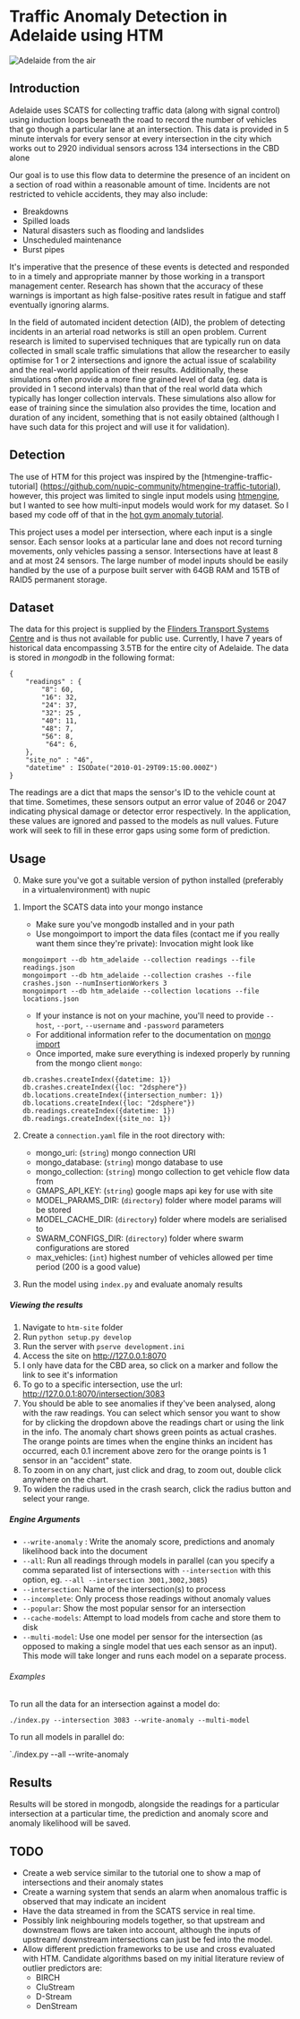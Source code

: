 Traffic Anomaly Detection in Adelaide using HTM
===============================================

![Adelaide from the air](https://i.imgur.com/5STpTTNh.jpg "Adelaide in all its glory")


Introduction
------------
Adelaide uses SCATS for collecting traffic data (along with signal control) using induction loops beneath the road
to record the number of vehicles that go though a particular lane at an intersection. This data is provided in 5
minute intervals for every sensor at every intersection in the city which works out to 2920 individual sensors across
134 intersections in the CBD alone
 
 Our goal is to use this flow data to determine the presence of an incident on a section of road
within a reasonable amount of time. Incidents are not restricted to vehicle accidents, they may also include:

* Breakdowns
* Spilled loads
* Natural disasters such as flooding and landslides
* Unscheduled maintenance
* Burst pipes 

It's imperative that the presence of these events is detected and responded to in a timely and appropriate manner 
by those working in a transport management center. Research has shown that the accuracy of these warnings is important
as high false-positive rates result in fatigue and staff eventually ignoring alarms.

In the field of automated incident detection (AID), the problem of detecting incidents in an arterial road networks
is still an open problem. Current research is limited to supervised techniques that are typically run on
data collected in small scale traffic simulations that allow the researcher to easily optimise for 1 or 2 
intersections and ignore the actual issue of scalability and the real-world application of their results.
Additionally, these simulations often provide a more fine grained level of data (eg. data is provided in 1 second
intervals) than that of the real world data which typically has longer collection intervals. These simulations
also allow for ease of training since the simulation also provides the time, location and duration of any incident,
something that is not easily obtained (although I have such data for this project and will use it for validation).

Detection
---------

The use of HTM for this project was inspired by the [htmengine-traffic-tutorial]
(https://github.com/nupic-community/htmengine-traffic-tutorial), however, this project was limited to single input models 
using [htmengine](https://github.com/numenta/numenta-apps/tree/master/htmengine), but I wanted to see how multi-input
models would work for my dataset. So I based my code off of that in the 
[hot gym anomaly tutorial](https://github.com/numenta/nupic/tree/master/examples/opf/clients/hotgym/anomaly).

This project uses a model per intersection, where each input is a single sensor. Each sensor looks at a particular
lane and does not record turning movements, only vehicles passing a sensor. Intersections have at least 8 and at most 
24 sensors. The large number of model inputs should be easily handled by the use of a purpose built server with 64GB 
RAM and 15TB of RAID5 permanent storage.

Dataset
-------
The data for this project is supplied by the 
[Flinders Transport Systems Centre](http://www.flinders.edu.au/science_engineering/csem/research/centres/tsc/) and is 
thus not available for public use. Currently, I have 7 years of historical data encompassing 3.5TB for the entire city
of Adelaide. The data is stored in *mongodb* in the following format:

````
{
    "readings" : { 
        "8": 60, 
        "16": 32, 
        "24": 37, 
        "32": 25 , 
        "40": 11, 
        "48": 7, 
        "56": 8, 
         "64": 6,
    },
    "site_no" : "46",
    "datetime" : ISODate("2010-01-29T09:15:00.000Z")
}
````

The readings are a dict that maps the sensor's ID to the vehicle count at that time. Sometimes, these sensors output
an error value of 2046 or 2047 indicating physical damage or detector error respectively. In the application, these 
values are ignored and passed to the models as null values. Future work will seek to fill in these error gaps using 
some form of prediction.

Usage
-----
0. Make sure you've got a suitable version of python installed (preferably in a virtualenvironment) with nupic
1. Import the SCATS data into your mongo instance
   * Make sure you've mongodb installed and in your path
   * Use mongoimport to import the data files (contact me if you really want them since they're private):
    Invocation might look like
    ````
    mongoimport --db htm_adelaide --collection readings --file readings.json
    mongoimport --db htm_adelaide --collection crashes --file crashes.json --numInsertionWorkers 3
    mongoimport --db htm_adelaide --collection locations --file locations.json
    ````

   * If your instance is not on your machine, you'll need to provide `--host`, `--port`, `--username` and `-password`
   parameters
   * For additional information refer to the documentation on [mongo import](https://docs.mongodb.org/v3.0/reference/program/mongoimport/)
   * Once imported, make sure everything is indexed properly by running from the mongo client `mongo`:
    ````
    db.crashes.createIndex({datetime: 1})
    db.crashes.createIndex({loc: "2dsphere"})
    db.locations.createIndex({intersection_number: 1})
    db.locations.createIndex({loc: "2dsphere"})
    db.readings.createIndex({datetime: 1})
    db.readings.createIndex({site_no: 1})
    ````
2. Create a `connection.yaml` file in the root directory with:
   * mongo_uri: (`string`) mongo connection URI
   * mongo_database: (`string`) mongo database to use
   * mongo_collection: (`string`) mongo collection to get vehicle flow data from
   * GMAPS_API_KEY: (`string`) google maps api key for use with site
   * MODEL_PARAMS_DIR: (`directory`) folder where model params will be stored
   * MODEL_CACHE_DIR: (`directory`) folder where models are serialised to 
   * SWARM_CONFIGS_DIR: (`directory`) folder where swarm configurations are stored
   * max_vehicles: (`int`) highest number of vehicles allowed per time period (200 is a good value)

3. Run the model using `index.py` and evaluate anomaly results

##### Viewing the results

1. Navigate to `htm-site` folder 
2. Run `python setup.py develop`
3. Run the server with `pserve development.ini`
4. Access the site on http://127.0.0.1:8070
5. I only have data for the CBD area, so click on a marker and follow the link to see it's information
6. To go to a specific intersection, use the url: http://127.0.0.1:8070/intersection/3083
7. You should be able to see anomalies if they've been analysed, along with the raw readings. You can select which sensor
you want to show for by clicking the dropdown above the readings chart or using the link in the info. The anomaly chart
shows green points as actual crashes. The orange points are times when the engine thinks an incident has occurred, each
0.1 increment above zero for the orange points is 1 sensor in an "accident" state.
8. To zoom in on any chart, just click and drag, to zoom out, double click anywhere on the chart.
9. To widen the radius used in the crash search, click the radius button and select your range.

##### Engine Arguments

* `--write-anomaly` : Write the anomaly score, predictions and anomaly likelihood back into the document
* `--all`: Run all readings through models in parallel (can you specify a comma separated list of intersections with 
`--intersection` with this option, eg. `--all --intersection 3001,3002,3085`)
* `--intersection`:  Name of the intersection(s) to process
* `--incomplete`: Only process those readings without anomaly values
* `--popular`: Show the most popular sensor for an intersection
* `--cache-models`: Attempt to load models from cache and store them to disk
* `--multi-model`: Use one model per sensor for the intersection (as opposed to making a single model that ues each
 sensor as an input). This mode will take longer and runs each model on a separate process.
###### Examples

To run all the data for an intersection against a model do:

`./index.py --intersection 3083 --write-anomaly --multi-model`

To run all models in parallel do:

`./index.py --all --write-anomaly

Results
-------
Results will be stored in mongodb, alongside the readings for a particular intersection
at a particular time, the prediction and anomaly score and anomaly likelihood will be saved.

TODO
----

* Create a web service similar to the tutorial one to show a map of intersections and their anomaly states
* Create a warning system that sends an alarm when anomalous traffic is observed that may indicate an incident
* Have the data streamed in from the SCATS service in real time.
* Possibly link neighbouring models together, so that upstream and downstream flows are taken into account, although
the inputs of upstream/ downstream intersections can just be fed into the model.
* Allow different prediction frameworks to be use and cross evaluated with HTM. Candidate algorithms based on my
initial literature review of outlier predictors are:
  * BIRCH 
  * CluStream 
  * D-Stream
  * DenStream